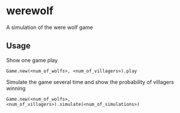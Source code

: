 # werewolf
A simulation of the were wolf game

## Usage
Show one game play
```
Game.new(<num_of_wolfs>, <num_of_villagers>).play
```
Simulate the game several time and show the probability of villagers winning
```
Game.new(<num_of_wolfs>, <num_of_villagers>).simulate(<num_of_simulations>)
```
